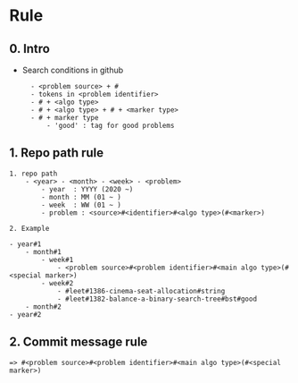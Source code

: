 # Rule

## 0. Intro

- Search conditions in github
	
        - <problem source> + #
        - tokens in <problem identifier>
        - # + <algo type>
        - # + <algo type> + # + <marker type>
        - # + marker type
            - 'good' : tag for good problems


## 1. Repo path rule

    1. repo path
        - <year> - <month> - <week> - <problem>
            - year  : YYYY (2020 ~)
            - month : MM (01 ~ )
            - week  : WW (01 ~ )
            - problem : <source>#<identifier>#<algo type>(#<marker>)
    
    2. Example 

	- year#1
		- month#1
			- week#1
				- <problem source>#<problem identifier>#<main algo type>(#<special marker>)
			- week#2
				- #leet#1386-cinema-seat-allocation#string
				- #leet#1382-balance-a-binary-search-tree#bst#good
		- month#2
	- year#2



## 2. Commit message rule	
	=> #<problem source>#<problem identifier>#<main algo type>(#<special marker>)


